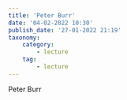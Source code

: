 ```yaml
---
title: 'Peter Burr'
date: '04-02-2022 10:30'
publish_date: '27-01-2022 21:19'
taxonomy:
    category:
        - lecture
    tag:
        - lecture
---
```


Peter Burr